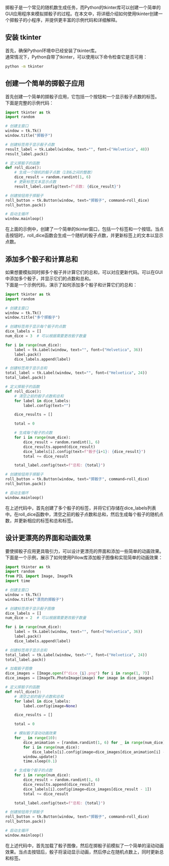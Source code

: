 掷骰子是一个常见的随机数生成任务，而Python的tkinter库可以创建一个简单的GUI应用程序来模拟掷骰子的过程。在本文中，将详细介绍如何使用tkinter创建一个掷骰子的小程序，并提供更丰富的示例代码和详细解释。
<a name="mA4bR"></a>
## 安装 tkinter
首先，确保Python环境中已经安装了tkinter库。<br />通常情况下，Python自带了tkinter，可以使用以下命令检查它是否可用：
```bash
python -m tkinter
```
<a name="TE4HV"></a>
## 创建一个简单的掷骰子应用
首先创建一个简单的掷骰子应用，它包括一个按钮和一个显示骰子点数的标签。<br />下面是完整的示例代码：
```python
import tkinter as tk
import random

# 创建主窗口
window = tk.Tk()
window.title("掷骰子")

# 创建标签用于显示骰子点数
result_label = tk.Label(window, text="", font=("Helvetica", 48))
result_label.pack()

# 定义掷骰子的函数
def roll_dice():
    # 生成一个随机的骰子点数（1到6之间的整数）
    dice_result = random.randint(1, 6)
    # 更新标签文本显示点数
    result_label.config(text=f"点数: {dice_result}")

# 创建按钮用于掷骰子
roll_button = tk.Button(window, text="掷骰子", command=roll_dice)
roll_button.pack()

# 启动主循环
window.mainloop()
```
在上面的示例中，创建了一个简单的tkinter窗口，包括一个标签和一个按钮。当点击按钮时，roll_dice函数会生成一个随机的骰子点数，并更新标签上的文本以显示点数。
<a name="OkMR0"></a>
## 添加多个骰子和计算总和
如果想要模拟同时掷多个骰子并计算它们的总和，可以对应更新代码。可以在GUI中添加多个骰子，并显示它们的点数和总和。<br />下面是一个示例代码，演示了如何添加多个骰子和计算它们的总和：
```python
import tkinter as tk
import random

# 创建主窗口
window = tk.Tk()
window.title("多个掷骰子")

# 创建标签用于显示每个骰子的点数
dice_labels = []
num_dice = 3  # 可以根据需要更改骰子数量

for i in range(num_dice):
    label = tk.Label(window, text="", font=("Helvetica", 36))
    label.pack()
    dice_labels.append(label)

# 创建标签用于显示总和
total_label = tk.Label(window, text="", font=("Helvetica", 24))
total_label.pack()

# 定义掷骰子的函数
def roll_dice():
    # 清空之前的骰子点数和总和
    for label in dice_labels:
        label.config(text="")

    dice_results = []

    total = 0

    # 生成每个骰子的点数
    for i in range(num_dice):
        dice_result = random.randint(1, 6)
        dice_results.append(dice_result)
        dice_labels[i].config(text=f"骰子{i+1}: {dice_result}")
        total += dice_result

    total_label.config(text=f"总和: {total}")

# 创建按钮用于掷骰子
roll_button = tk.Button(window, text="掷骰子", command=roll_dice)
roll_button.pack()

# 启动主循环
window.mainloop()
```
在上述代码中，首先创建了多个骰子的标签，并将它们存储在dice_labels列表中。在roll_dice函数中，清空之前的骰子点数和总和，然后生成每个骰子的随机点数，并更新相应的标签和总和标签。
<a name="F8ft4"></a>
## 设计更漂亮的界面和动画效果
要使掷骰子应用更具吸引力，可以设计更漂亮的界面和添加一些简单的动画效果。<br />下面是一个示例，展示了如何使用Pillow库添加骰子图像和实现简单的动画效果：
```python
import tkinter as tk
import random
from PIL import Image, ImageTk
import time

# 创建主窗口
window = tk.Tk()
window.title("漂亮的掷骰子")

# 创建标签用于显示骰子图像
dice_labels = []
num_dice = 2  # 可以根据需要更改骰子数量

for i in range(num_dice):
    label = tk.Label(window, text="", font=("Helvetica", 36))
    label.pack()
    dice_labels.append(label)

# 创建标签用于显示总和
total_label = tk.Label(window, text="", font=("Helvetica", 24))
total_label.pack()

# 加载骰子图像
dice_images = [Image.open(f"dice_{i}.png") for i in range(1, 7)]
dice_images = [ImageTk.PhotoImage(image) for image in dice_images]

# 定义掷骰子的函数
def roll_dice():
    # 清空之前的骰子点数和总和
    for label in dice_labels:
        label.config(image=None)

    dice_results = []

    total = 0

    # 模拟骰子滚动动画效果
    for _ in range(10):
        dice_animation = [random.randint(1, 6) for _ in range(num_dice)]
        for i in range(num_dice):
            dice_labels[i].config(image=dice_images[dice_animation[i] - 1])
        window.update()
        time.sleep(0.1)

    # 生成每个骰子的点数
    for i in range(num_dice):
        dice_result = random.randint(1, 6)
        dice_results.append(dice_result)
        dice_labels[i].config(image=dice_images[dice_result - 1])
        total += dice_result

    total_label.config(text=f"总和: {total}")

# 创建按钮用于掷骰子
roll_button = tk.Button(window, text="掷骰子", command=roll_dice)
roll_button.pack()

# 启动主循环
window.mainloop()
```
在上述代码中，首先加载了骰子图像，然后在掷骰子前模拟了一个简单的滚动动画效果。当点击按钮后，骰子将滚动显示动画，然后停止在随机点数上，同时更新总和标签。
